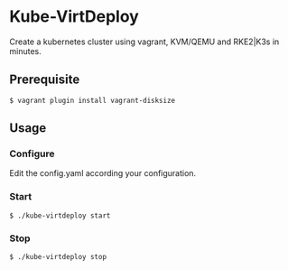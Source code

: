 # Kube-VirtDeploy

Create a kubernetes cluster using vagrant, KVM/QEMU and RKE2|K3s in minutes.

## Prerequisite
```
$ vagrant plugin install vagrant-disksize
```

## Usage
### Configure
Edit the config.yaml according your configuration.

### Start
```
$ ./kube-virtdeploy start
```

### Stop
```
$ ./kube-virtdeploy stop
```
